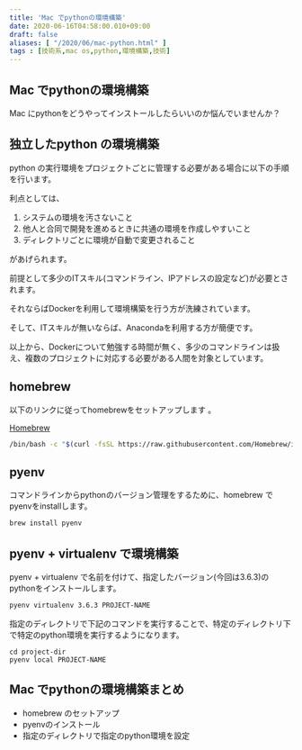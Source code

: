 ```yaml
---
title: 'Mac でpythonの環境構築'
date: 2020-06-16T04:58:00.010+09:00
draft: false
aliases: [ "/2020/06/mac-python.html" ]
tags : [技術系,mac os,python,環境構築,技術]
---
```


## Mac でpythonの環境構築[](#Mac_でpythonの環境構築 "Mac_でpythonの環境構築")


Mac にpythonをどうやってインストールしたらいいのか悩んでいませんか？

## 独立したpython の環境構築[](#独立したpython_の環境構築 "独立したpython_の環境構築")


python の実行環境をプロジェクトごとに管理する必要がある場合に以下の手順を行います。

利点としては、

1.  システムの環境を汚さないこと
2.  他人と合同で開発を進めるときに共通の環境を作成しやすいこと
3.  ディレクトリごとに環境が自動で変更されること

があげられます。

前提として多少のITスキル(コマンドライン、IPアドレスの設定など)が必要とされます。

それならばDockerを利用して環境構築を行う方が洗練されています。

そして、ITスキルが無いならば、Anacondaを利用する方が簡便です。

以上から、Dockerについて勉強する時間が無く、多少のコマンドラインは扱え、複数のプロジェクトに対応する必要がある人間を対象としています。

## homebrew[](#homebrew "homebrew")


以下のリンクに従ってhomebrewをセットアップします 。

[Homebrew](https://brew.sh/index_ja)

```sh
/bin/bash -c "$(curl -fsSL https://raw.githubusercontent.com/Homebrew/install/master/install.sh)"  

```

## pyenv[](#pyenv "pyenv")


コマンドラインからpythonのバージョン管理をするために、homebrew でpyenvをinstallします。

```bash
brew install pyenv
```

## pyenv + virtualenv で環境構築[](#pyenv_+_virtualenv_で環境構築 "pyenv_+_virtualenv_で環境構築")


pyenv + virtualenv で名前を付けて、指定したバージョン(今回は3.6.3)のpythonをインストールします。

```sh
pyenv virtualenv 3.6.3 PROJECT-NAME 
```

指定のディレクトリで下記のコマンドを実行することで、特定のディレクトリ下で特定のpython環境を実行するようになります。

```
cd project-dir   
pyenv local PROJECT-NAME
```

## Mac でpythonの環境構築まとめ[](#Mac_でpythonの環境構築まとめ "Mac_でpythonの環境構築まとめ")


*   homebrew のセットアップ
*   pyenvのインストール
*   指定のディレクトリで指定のpython環境を設定
